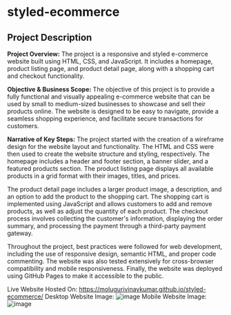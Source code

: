 # styled-ecommerce

## Project Description

**Project Overview:** The project is a responsive and styled e-commerce website built using HTML, CSS, and JavaScript. It includes a homepage, product listing page, and product detail page, along with a shopping cart and checkout functionality.

**Objective & Business Scope:** The objective of this project is to provide a fully functional and visually appealing e-commerce website that can be used by small to medium-sized businesses to showcase and sell their products online. The website is designed to be easy to navigate, provide a seamless shopping experience, and facilitate secure transactions for customers.

**Narrative of Key Steps:** The project started with the creation of a wireframe design for the website layout and functionality. The HTML and CSS were then used to create the website structure and styling, respectively. The homepage includes a header and footer section, a banner slider, and a featured products section. The product listing page displays all available products in a grid format with their images, titles, and prices.

The product detail page includes a larger product image, a description, and an option to add the product to the shopping cart. The shopping cart is implemented using JavaScript and allows customers to add and remove products, as well as adjust the quantity of each product. The checkout process involves collecting the customer's information, displaying the order summary, and processing the payment through a third-party payment gateway.

Throughout the project, best practices were followed for web development, including the use of responsive design, semantic HTML, and proper code commenting. The website was also tested extensively for cross-browser compatibility and mobile responsiveness. Finally, the website was deployed using GitHub Pages to make it accessible to the public.

Live Website Hosted On: https://molugurivinaykumar.github.io/styled-ecommerce/
Desktop Website Image: ![image](https://user-images.githubusercontent.com/66858598/234350539-eeb0c9c8-b494-4ee1-9376-111dc350c6bb.png)
Mobile Website Image: ![image](https://user-images.githubusercontent.com/66858598/234350631-f398f40c-3c3c-4c2a-99d9-02fa84355ed5.png)
